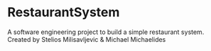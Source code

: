 # RestaurantSystem
A software engineering project to build a simple restaurant system.  
Created by Stelios Milisavljevic & Michael Michaelides